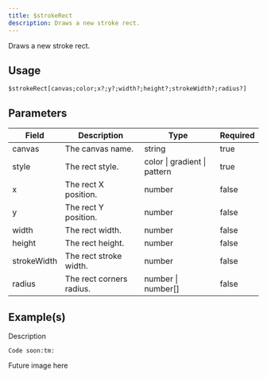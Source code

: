 ```yaml
---
title: $strokeRect
description: Draws a new stroke rect.
---
```


Draws a new stroke rect.
## Usage
```
$strokeRect[canvas;color;x?;y?;width?;height?;strokeWidth?;radius?]
```

## Parameters
| Field | Description | Type | Required |
| --- | --- | --- | --- |
| canvas | The canvas name. | string | true |
| style | The rect style. | color \| gradient \| pattern | true |
| x | The rect X position. | number | false |
| y | The rect Y position. | number | false |
| width | The rect width. | number | false |
| height | The rect height. | number | false |
| strokeWidth | The rect stroke width. | number | false |
| radius | The rect corners radius. | number \| number[] | false |

## Example(s)
<!-- TODO -->
Description
```
Code soon:tm:
```
Future image here